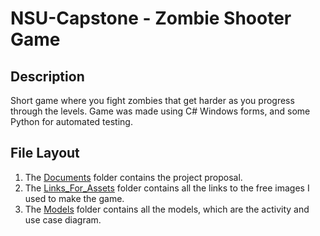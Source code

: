 # NSU-Capstone - Zombie Shooter Game
## Description
Short game where you fight zombies that get harder as you progress through the levels.
Game was made using C# Windows forms, and some Python for automated testing.
## File Layout
1. The [Documents](Documents) folder contains the project proposal.
2. The [Links_For_Assets](Links_For_Assets) folder contains all the links to the free images I used to make the game.
3. The [Models](Models) folder contains all the models, which are the activity and use case diagram.
